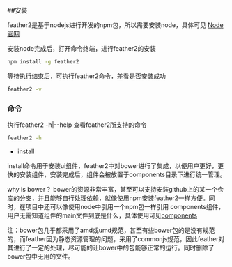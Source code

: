 ##安装

feather2是基于nodejs进行开发的npm包，所以需要安装node，具体可见 [Node官网](https://nodejs.org)

安装node完成后，打开命令终端，进行feather2的安装

```sh
npm install -g feather2
```

等待执行结束后，可执行feather2命令，差看是否安装成功

```sh
feather2 -v
```

### 命令

执行feather2 -h|--help 查看feather2所支持的命令

```sh
feather2 -h
```

* install 

install命令用于安装ui组件，feather2中对bower进行了集成，以便用户更好，更快的安装组件，安装完成后，组件会被放置于components目录下进行统一管理。

why is bower？ bower的资源非常丰富，甚至可以支持安装github上的某一个仓库的分支，并且能够自行处理依赖，就像使用npm安装feather2一样方便。同时，在项目中还可以像使用node中引用一个npm包一样引用 components组件，用户无需知道组件的main文件到底是什么，具体使用可见[components](./components.md)

注：bower包几乎都采用了amd或umd规范，甚至有些bower包的是没有规范的，而feather因为静态资源管理的问题，采用了commonjs规范，因此feather对其进行了一定的处理，尽可能的让bower中的包能够正常的运行。同时删除了bower包中无用的文件。